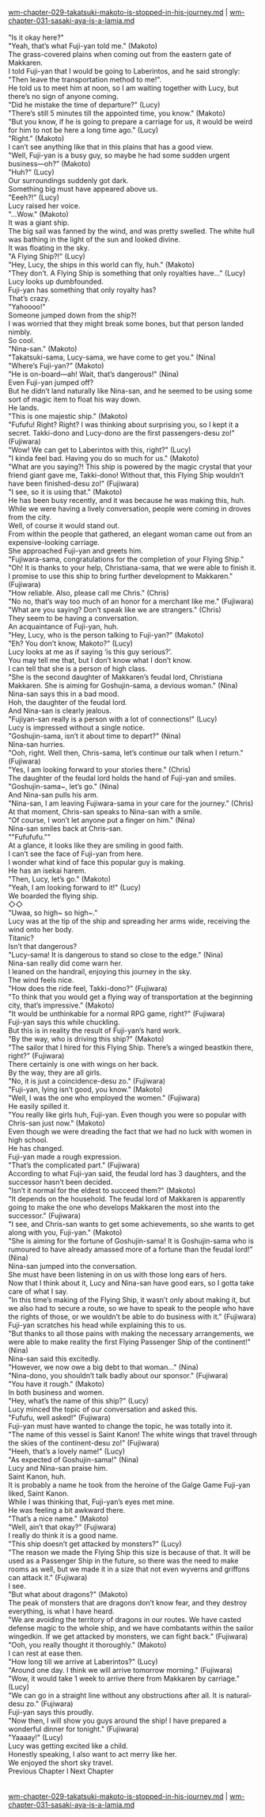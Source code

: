 [wm-chapter-029-takatsuki-makoto-is-stopped-in-his-journey.md](./wm-chapter-029-takatsuki-makoto-is-stopped-in-his-journey.md) | [wm-chapter-031-sasaki-aya-is-a-lamia.md](./wm-chapter-031-sasaki-aya-is-a-lamia.md) <br/>
<br/>
"Is it okay here?" <br/>
"Yeah, that’s what Fuji-yan told me." (Makoto)<br/>
The grass-covered plains when coming out from the eastern gate of Makkaren.<br/>
I told Fuji-yan that I would be going to Laberintos, and he said strongly: "Then leave the transportation method to me!".<br/>
He told us to meet him at noon, so I am waiting together with Lucy, but there’s no sign of anyone coming.<br/>
"Did he mistake the time of departure?" (Lucy)<br/>
"There’s still 5 minutes till the appointed time, you know." (Makoto)<br/>
"But you know, if he is going to prepare a carriage for us, it would be weird for him to not be here a long time ago." (Lucy)<br/>
"Right." (Makoto)<br/>
I can’t see anything like that in this plains that has a good view.<br/>
"Well, Fuji-yan is a busy guy, so maybe he had some sudden urgent business—oh?" (Makoto)<br/>
"Huh?" (Lucy)<br/>
Our surroundings suddenly got dark.<br/>
Something big must have appeared above us.<br/>
"Eeeh?!" (Lucy)<br/>
Lucy raised her voice.<br/>
"…Wow." (Makoto)<br/>
It was a giant ship.<br/>
The big sail was fanned by the wind, and was pretty swelled. The white hull was bathing in the light of the sun and looked divine.<br/>
It was floating in the sky.<br/>
"A Flying Ship?!" (Lucy)<br/>
"Hey, Lucy, the ships in this world can fly, huh." (Makoto)<br/>
"They don’t. A Flying Ship is something that only royalties have…" (Lucy)<br/>
Lucy looks up dumbfounded.<br/>
Fuji-yan has something that only royalty has? <br/>
That’s crazy.<br/>
"Yahoooo!" <br/>
Someone jumped down from the ship?! <br/>
I was worried that they might break some bones, but that person landed nimbly.<br/>
So cool.<br/>
"Nina-san." (Makoto)<br/>
"Takatsuki-sama, Lucy-sama, we have come to get you." (Nina)<br/>
"Where’s Fuji-yan?" (Makoto)<br/>
"He is on-board—ah! Wait, that’s dangerous!" (Nina)<br/>
Even Fuji-yan jumped off?<br/>
But he didn’t land naturally like Nina-san, and he seemed to be using some sort of magic item to float his way down.<br/>
He lands.<br/>
"This is one majestic ship." (Makoto)<br/>
"Fufufu! Right? Right? I was thinking about surprising you, so I kept it a secret. Takki-dono and Lucy-dono are the first passengers-desu zo!" (Fujiwara)<br/>
"Wow! We can get to Laberintos with this, right?" (Lucy)<br/>
"I kinda feel bad. Having you do so much for us." (Makoto)<br/>
"What are you saying?! This ship is powered by the magic crystal that your friend giant gave me, Takki-dono! Without that, this Flying Ship wouldn’t have been finished-desu zo!" (Fujiwara)<br/>
"I see, so it is using that." (Makoto)<br/>
He has been busy recently, and it was because he was making this, huh.<br/>
While we were having a lively conversation, people were coming in droves from the city. <br/>
Well, of course it would stand out.<br/>
From within the people that gathered, an elegant woman came out from an expensive-looking carriage.<br/>
She approached Fuji-yan and greets him.<br/>
"Fujiwara-sama, congratulations for the completion of your Flying Ship." <br/>
"Oh! It is thanks to your help, Christiana-sama, that we were able to finish it. I promise to use this ship to bring further development to Makkaren." (Fujiwara)<br/>
"How reliable. Also, please call me Chris." (Chris)<br/>
"No no, that’s way too much of an honor for a merchant like me." (Fujiwara)<br/>
"What are you saying? Don’t speak like we are strangers." (Chris)<br/>
They seem to be having a conversation.<br/>
An acquaintance of Fuji-yan, huh.<br/>
"Hey, Lucy, who is the person talking to Fuji-yan?" (Makoto)<br/>
"Eh? You don’t know, Makoto?" (Lucy)<br/>
Lucy looks at me as if saying ‘is this guy serious?’.<br/>
You may tell me that, but I don’t know what I don’t know.<br/>
I can tell that she is a person of high class.<br/>
"She is the second daughter of Makkaren’s feudal lord, Christiana Makkaren. She is aiming for Goshujin-sama, a devious woman." (Nina)<br/>
Nina-san says this in a bad mood.<br/>
Hoh, the daughter of the feudal lord.<br/>
And Nina-san is clearly jealous.<br/>
"Fujiyan-san really is a person with a lot of connections!" (Lucy)<br/>
Lucy is impressed without a single notice.<br/>
"Goshujin-sama, isn’t it about time to depart?" (Nina)<br/>
Nina-san hurries.<br/>
"Ooh, right. Well then, Chris-sama, let’s continue our talk when I return." (Fujiwara)<br/>
"Yes, I am looking forward to your stories there." (Chris)<br/>
The daughter of the feudal lord holds the hand of Fuji-yan and smiles.<br/>
"Goshujin-sama~, let’s go." (Nina)<br/>
And Nina-san pulls his arm.<br/>
"Nina-san, I am leaving Fujiwara-sama in your care for the journey." (Chris)<br/>
At that moment, Chris-san speaks to Nina-san with a smile.<br/>
"Of course, I won’t let anyone put a finger on him." (Nina)<br/>
Nina-san smiles back at Chris-san.<br/>
""Fufufufu.""<br/>
At a glance, it looks like they are smiling in good faith.<br/>
I can’t see the face of Fuji-yan from here.<br/>
I wonder what kind of face this popular guy is making.<br/>
He has an isekai harem.<br/>
"Then, Lucy, let’s go." (Makoto)<br/>
"Yeah, I am looking forward to it!" (Lucy)<br/>
We boarded the flying ship.<br/>
◇◇<br/>
"Uwaa, so high~ so high~." <br/>
Lucy was at the tip of the ship and spreading her arms wide, receiving the wind onto her body.<br/>
Titanic? <br/>
Isn’t that dangerous?<br/>
"Lucy-sama! It is dangerous to stand so close to the edge." (Nina)<br/>
Nina-san really did come warn her.<br/>
I leaned on the handrail, enjoying this journey in the sky.<br/>
The wind feels nice.<br/>
"How does the ride feel, Takki-dono?" (Fujiwara)<br/>
"To think that you would get a flying way of transportation at the beginning city, that’s impressive." (Makoto)<br/>
"It would be unthinkable for a normal RPG game, right?" (Fujiwara)<br/>
Fuji-yan says this while chuckling.<br/>
But this is in reality the result of Fuji-yan’s hard work.<br/>
"By the way, who is driving this ship?" (Makoto)<br/>
"The sailor that I hired for this Flying Ship. There’s a winged beastkin there, right?" (Fujiwara)<br/>
There certainly is one with wings on her back.<br/>
By the way, they are all girls.<br/>
"No, it is just a coincidence-desu zo." (Fujiwara)<br/>
"Fuji-yan, lying isn’t good, you know." (Makoto)<br/>
"Well, I was the one who employed the women." (Fujiwara)<br/>
He easily spilled it.<br/>
"You really like girls huh, Fuji-yan. Even though you were so popular with Chris-san just now." (Makoto)<br/>
Even though we were dreading the fact that we had no luck with women in high school.<br/>
He has changed.<br/>
Fuji-yan made a rough expression.<br/>
"That’s the complicated part." (Fujiwara)<br/>
According to what Fuji-yan said, the feudal lord has 3 daughters, and the successor hasn’t been decided.<br/>
"Isn’t it normal for the eldest to succeed them?" (Makoto)<br/>
"It depends on the household. The feudal lord of Makkaren is apparently going to make the one who develops Makkaren the most into the successor." (Fujiwara)<br/>
"I see, and Chris-san wants to get some achievements, so she wants to get along with you, Fuji-yan." (Makoto)<br/>
"She is aiming for the fortune of Goshujin-sama! It is Goshujin-sama who is rumoured to have already amassed more of a fortune than the feudal lord!" (Nina)<br/>
Nina-san jumped into the conversation.<br/>
She must have been listening in on us with those long ears of hers.<br/>
Now that I think about it, Lucy and Nina-san have good ears, so I gotta take care of what I say.<br/>
"In this time’s making of the Flying Ship, it wasn’t only about making it, but we also had to secure a route, so we have to speak to the people who have the rights of those, or we wouldn’t be able to do business with it." (Fujiwara)<br/>
Fuji-yan scratches his head while explaining this to us.<br/>
"But thanks to all those pains with making the necessary arrangements, we were able to make reality the first Flying Passenger Ship of the continent!" (Nina)<br/>
Nina-san said this excitedly.<br/>
"However, we now owe a big debt to that woman…" (Nina)<br/>
"Nina-dono, you shouldn’t talk badly about our sponsor." (Fujiwara)<br/>
"You have it rough." (Makoto)<br/>
In both business and women.<br/>
"Hey, what’s the name of this ship?" (Lucy)<br/>
Lucy minced the topic of our conversation and asked this.<br/>
"Fufufu, well asked!" (Fujiwara)<br/>
Fuji-yan must have wanted to change the topic, he was totally into it.<br/>
"The name of this vessel is Saint Kanon! The white wings that travel through the skies of the continent-desu zo!" (Fujiwara)<br/>
"Heeh, that’s a lovely name!" (Lucy)<br/>
"As expected of Goshujin-sama!" (Nina)<br/>
Lucy and Nina-san praise him.<br/>
Saint Kanon, huh.<br/>
It is probably a name he took from the heroine of the Galge Game Fuji-yan liked, Saint Kanon.<br/>
While I was thinking that, Fuji-yan’s eyes met mine.<br/>
He was feeling a bit awkward there.<br/>
"That’s a nice name." (Makoto)<br/>
"Well, ain’t that okay?" (Fujiwara)<br/>
I really do think it is a good name.<br/>
"This ship doesn’t get attacked by monsters?" (Lucy)<br/>
"The reason we made the Flying Ship this size is because of that. It will be used as a Passenger Ship in the future, so there was the need to make rooms as well, but we made it in a size that not even wyverns and griffons can attack it." (Fujiwara)<br/>
I see.<br/>
"But what about dragons?" (Makoto) <br/>
The peak of monsters that are dragons don’t know fear, and they destroy everything, is what I have heard.<br/>
"We are avoiding the territory of dragons in our routes. We have casted defense magic to the whole ship, and we have combatants within the sailor wingedkin. If we get attacked by monsters, we can fight back." (Fujiwara)<br/>
"Ooh, you really thought it thoroughly." (Makoto)<br/>
I can rest at ease then.<br/>
"How long till we arrive at Laberintos?" (Lucy)<br/>
"Around one day. I think we will arrive tomorrow morning." (Fujiwara)<br/>
"Wow, it would take 1 week to arrive there from Makkaren by carriage." (Lucy)<br/>
"We can go in a straight line without any obstructions after all. It is natural-desu zo." (Fujiwara)<br/>
Fuji-yan says this proudly.<br/>
"Now then, I will show you guys around the ship! I have prepared a wonderful dinner for tonight." (Fujiwara)<br/>
"Yaaaay!" (Lucy)<br/>
Lucy was getting excited like a child.<br/>
Honestly speaking, I also want to act merry like her.<br/>
We enjoyed the short sky travel.<br/>
Previous Chapter l Next Chapter<br/>
<br/> <br/>
[wm-chapter-029-takatsuki-makoto-is-stopped-in-his-journey.md](./wm-chapter-029-takatsuki-makoto-is-stopped-in-his-journey.md) | [wm-chapter-031-sasaki-aya-is-a-lamia.md](./wm-chapter-031-sasaki-aya-is-a-lamia.md) <br/>
